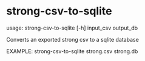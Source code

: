 # strong-csv-to-sqlite

usage: strong-csv-to-sqlite [-h] input_csv output_db

Converts an exported strong csv to a sqlite database

EXAMPLE: strong-csv-to-sqlite strong.csv strong.db
